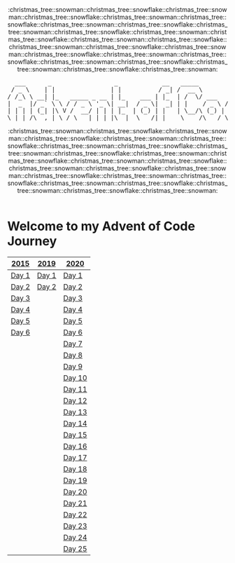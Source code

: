 <div align="center">
:christmas_tree::snowman::christmas_tree::snowflake::christmas_tree::snowman::christmas_tree::snowflake::christmas_tree::snowman::christmas_tree::snowflake::christmas_tree::snowman::christmas_tree::snowflake::christmas_tree::snowman::christmas_tree::snowflake::christmas_tree::snowman::christmas_tree::snowflake::christmas_tree::snowman::christmas_tree::snowflake::christmas_tree::snowman::christmas_tree::snowflake::christmas_tree::snowman::christmas_tree::snowflake::christmas_tree::snowman::christmas_tree::snowflake::christmas_tree::snowman::christmas_tree::snowflake::christmas_tree::snowman::christmas_tree::snowflake::christmas_tree::snowman:
<pre>
  ___      _                 _            __   _____           _      
 / _ \    | |               | |          / _| /  __ \         | |     
/ /_\ \ __| |_   _____ _ __ | |_    ___ | |_  | /  \/ ___   __| | ___ 
|  _  |/ _` \ \ / / _ \ '_ \| __|  / _ \|  _| | |    / _ \ / _` |/ _ \
| | | | (_| |\ V /  __/ | | | |_  | (_) | |   | \__/\ (_) | (_| |  __/
\_| |_/\__,_| \_/ \___|_| |_|\__|  \___/|_|    \____/\___/ \__,_|\___|
</pre>
:christmas_tree::snowman::christmas_tree::snowflake::christmas_tree::snowman::christmas_tree::snowflake::christmas_tree::snowman::christmas_tree::snowflake::christmas_tree::snowman::christmas_tree::snowflake::christmas_tree::snowman::christmas_tree::snowflake::christmas_tree::snowman::christmas_tree::snowflake::christmas_tree::snowman::christmas_tree::snowflake::christmas_tree::snowman::christmas_tree::snowflake::christmas_tree::snowman::christmas_tree::snowflake::christmas_tree::snowman::christmas_tree::snowflake::christmas_tree::snowman::christmas_tree::snowflake::christmas_tree::snowman::christmas_tree::snowflake::christmas_tree::snowman:
</div>
</br>
<div>
  
# Welcome to my Advent of Code Journey

| [2015][2015]      | [2019][2019]      | [2020][2020]      |
| ----------------- | ----------------- | ----------------- |
| [Day 1][2015-01]  | [Day 1][2019-01]  | [Day 1][2020-01]  |
| [Day 2][2015-02]  | [Day 2][2019-02]  | [Day 2][2020-02]  |
| [Day 3][2015-03]  |                   | [Day 3][2020-03]  |
| [Day 4][2015-04]  |                   | [Day 4][2020-04]  |
| [Day 5][2015-05]  |                   | [Day 5][2020-05]  |
| [Day 6][2015-06]  |                   | [Day 6][2020-06]  |
|                   |                   | [Day 7][2020-07]  |
|                   |                   | [Day 8][2020-08]  |
|                   |                   | [Day 9][2020-09]  |
|                   |                   | [Day 10][2020-10] |
|                   |                   | [Day 11][2020-11] |
|                   |                   | [Day 12][2020-12] |
|                   |                   | [Day 13][2020-13] |
|                   |                   | [Day 14][2020-14] |
|                   |                   | [Day 15][2020-15] |
|                   |                   | [Day 16][2020-16] |
|                   |                   | [Day 17][2020-17] |
|                   |                   | [Day 18][2020-18] |
|                   |                   | [Day 19][2020-19] |
|                   |                   | [Day 20][2020-20] |
|                   |                   | [Day 21][2020-21] |
|                   |                   | [Day 22][2020-22] |
|                   |                   | [Day 23][2020-23] |
|                   |                   | [Day 24][2020-24] |
|                   |                   | [Day 25][2020-25] |

[2015]: 2015
[2015-01]: 2015/src/Day01
[2015-02]: 2015/src/Day02
[2015-03]: 2015/src/Day03
[2015-04]: 2015/src/Day04
[2015-05]: 2015/src/Day05
[2015-06]: 2015/src/Day06

[2019]: 2019
[2019-01]: 2019/src/Day01
[2019-02]: 2019/src/Day02

[2020]: 2020
[2020-01]: 2020/Day01
[2020-02]: 2020/Day02
[2020-03]: 2020/Day03
[2020-04]: 2020/Day04
[2020-05]: 2020/Day05
[2020-06]: 2020/Day06
[2020-07]: 2020/Day07
[2020-08]: 2020/Day08
[2020-09]: 2020/Day09
[2020-10]: 2020/Day10
[2020-11]: 2020/Day11
[2020-12]: 2020/Day12
[2020-13]: 2020/Day13
[2020-14]: 2020/Day14
[2020-15]: 2020/Day15
[2020-16]: 2020/Day16
[2020-17]: 2020/Day17
[2020-18]: 2020/Day18
[2020-19]: 2020/Day19
[2020-20]: 2020/Day20
[2020-21]: 2020/Day21
[2020-22]: 2020/Day22
[2020-23]: 2020/Day23
[2020-24]: 2020/Day24
[2020-25]: 2020/Day25
